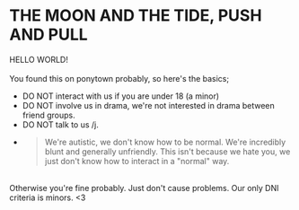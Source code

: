 # THE MOON AND THE TIDE, PUSH AND PULL

HELLO WORLD!<br>
<br>
You found this on ponytown probably, so here's the basics;
- DO NOT interact with us if you are under 18 (a minor)
- DO NOT involve us in drama, we're not interested in drama between friend groups.
- DO NOT talk to us /j.
- > We're autistic, we don't know how to be normal. We're incredibly blunt and generally unfriendly. This isn't because we hate you, we just don't know how to interact in a "normal" way.
<br>
Otherwise you're fine probably. Just don't cause problems. Our only DNI criteria is minors. <3
